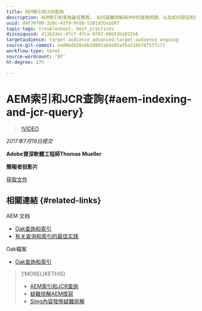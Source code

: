 ```yaml
---
title: AEM索引和JCR查詢
description: AEM索引和查詢最佳實務。 如何疑難排解AEM中的查詢問題，以及如何設定和管理索引。
uuid: d4f70700-328c-42f9-9fd8-5181d2ba1697
topic-tags: troubleshoot, best_practices
discoiquuid: d11b23ec-d7cf-47ce-9767-60b53b1015b6
targetaudience: target-audience advanced;target-audience ongoing
source-git-commit: edd0bdb28a9b3d065a64a95af6a216b747577c77
workflow-type: tm+mt
source-wordcount: '97'
ht-degree: 17%

---
```


# AEM索引和JCR查詢{#aem-indexing-and-jcr-query}

>[!VIDEO](https://video.tv.adobe.com/v/19133/?quality=9)

*2017年7月19日提交*

**Adobe資深軟體工程師Thomas Mueller**

**簡報者投影片**

[获取文件](assets/aem-gems-aem-indexing-and-jcr-query.pdf)

## 相關連結 {#related-links}

AEM 文档

* [Oak查詢和索引](https://docs.adobe.com/docs/en/aem/6-3/deploy/platform/queries-and-indexing.html)
* [有关查询和索引的最佳实践](https://docs.adobe.com/docs/en/aem/6-3/deploy/best-practices/best-practices-for-queries-and-indexing.html)

Oak檔案

* [Oak查詢和索引](https://experienceleague.adobe.com/docs/experience-manager-65/deploying/deploying/queries-and-indexing.html)

<!--
[Get back to the Overview](https://helpx.adobe.com/experience-manager/kt/eseminars/gems/aem-index.html)
-->

>[!MORELIKETHIS]
>
>* [AEM索引和JCR查詢](aem-indexing-jcr-query.md)
>* [疑難排解AEM復寫](aem-troubleshooting-aem-replication.md)
>* [Sling內容發佈疑難排解](aem-troubleshooting-sling.md)

<!-- 
>* linking to helpx, removed for now [Adobe Experience Manager: AEM 6.x Maintenance Tasks](https://helpx.adobe.com/experience-manager/kt/eseminars/ccoo-aem-Aug-register.html)
-->
